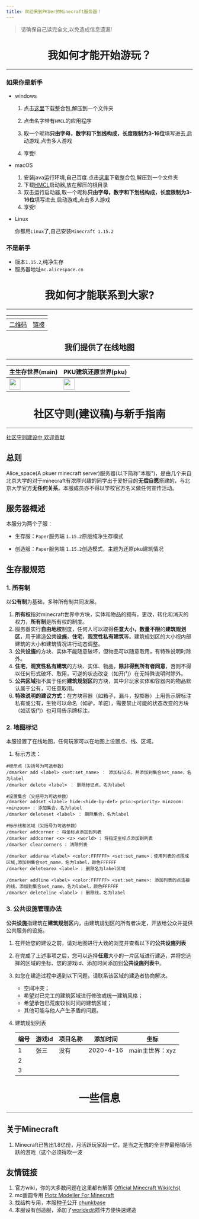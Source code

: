 ```yaml
---
title: 欢迎来到PKUer的Minecraft服务器！
---
```

> 请确保自己读完全文,以免造成信息遗漏!

<center><h1>我如何才能开始游玩？</h1></center>

---

### 如果你是新手

- windows

	1. 点击[这里](http://cdn.alicespace.cn/Alice_space.zip)下载整合包,解压到一个文件夹

	2. 点击名字带有`HMCL`的应用程序

	3. 取一个昵称**只由字母，数字和下划线构成，长度限制为3-16位**填写进去,启动游戏,点击多人游戏
	
	4. 享受!

- macOS
  1. 安装java运行环境,自己百度.点击[这里](http://cdn.alicespace.cn/Alice_space.zip)下载整合包,解压到一个文件夹
  2. 下载[HMCL](https://github.com/huanghongxun/HMCL/releases/download/v3.3.163/HMCL-3.3.163.jar)启动器,放在解压的根目录
  3. 双击运行启动器,取一个昵称**只由字母，数字和下划线构成，长度限制为3-16位**填写进去,启动游戏,点击多人游戏
  4. 享受!
  
- Linux

  你都用`Linux`了,自己安装`Minecraft 1.15.2`
  
### 不是新手

- 版本`1.15.2`,纯净生存
- 服务器地址`mc.alicespace.cn`


<center><h1>我如何才能联系到大家?</h1></center>

---


| <a href="http://qr.liantu.com/api.php?text=https://weixin.qq.com/g/Aarp41Goo0gmEe26"><i class="fa fa-weixin fa-3x"></i></a>     | <a href="https://t.me/joinchat/HW1QVxPQH74HaCiaKRmTnQ"><i class="fa fa-telegram fa-3x"></i></a> |
| ---------- | ----------------------------------------------------- |
| [二维码](http://qr.liantu.com/api.php?text=https://weixin.qq.com/g/Aarp41Goo0gmEe26) | [链接](https://t.me/joinchat/HW1QVxPQH74HaCiaKRmTnQ)  |


<center><h2>我们提供了在线地图</h2></center>

---
| 主生存世界(main)                                             | PKU建筑还原世界(pku)                                         |
| ------------------------------------------------------------ | ------------------------------------------------------------ |
| <a href="http://mc.alicespace.cn:8124/index.html"><img height="30px;" src="https://img.shields.io/badge/map-available-green.svg"></a> | <a href="http://mc.alicespace.cn:8125/index.html"><img height="30px;" src="https://img.shields.io/badge/map-available-green.svg"></a> |

<center><h1>社区守则(建议稿)与新手指南</h1></center>

---
[社区守则建设中,欢迎贡献](https://github.com/Alice-space/pku-minecraft-rules)

## 总则
Alice_space(A pkuer minecraft server)服务器(以下简称"本服")，是由几个来自北京大学的对于minecraft有浓厚兴趣的同学出于爱好目的**无偿自愿**搭建的，与北京大学官方**无任何关系**。本服成员亦不得以学校官方名义做任何宣传活动。

## 服务器概述
本服分为两个子服：

- 生存服：`Paper`服务端 `1.15.2`原版纯净生存模式

- 创造服：`Paper`服务端 `1.15.2`创造模式，主题为还原pku建筑情况

## 生存服规范
### 1. 所有制

以**公有制**为基础，多种所有制共同发展。

1. **所有权**指对minecraft世界中方块，实体和物品的拥有，更改，转化和消灭的权力，**所有制**是所有权的制度。
2. 服务器实行**自由地权**制度，任何人可以取得**任意大小，数量不限**的**建筑规划区**，用于建造**公共设施**，**住宅**，**观赏性私有建筑**等。建筑规划区的大小视内部建筑的大小和建筑情况进行动态调整。
3. **公共设施**的方块、实体不能随意破坏，但物品可以随意取用，有特殊说明时除外。
4. **住宅**，**观赏性私有建筑**的方块、实体、物品，**除非得到所有者同意**，否则不得以任何形式破坏、取用，可逆的状态改变（如开门）在无特殊说明时除外。
5. **公共区域**指不属于任何**建筑规划区**的方块，其中非玩家实体和容器内的物品默认属于公有，可任意取用。
6. **特殊说明的建议方式**：在方块容器（如箱子，漏斗，投掷器）上用告示牌标注私有或公有，生物可以命名（如驴，羊驼），需要禁止可能的状态改变的方块（如活版门）也可用告示牌标注。

### 2. 地图标记

本服设置了在线地图，任何玩家可以在地图上设置点、线、区域。

1. 标示方法：
```
#标示点（尖括号为可选参数）
/dmarker add <label> <set:set_name> ： 添加标记点，并添加到集合set_name，名为label
/dmarker delete <label> ： 删除标记点，名为label
```
```
#设置集合（尖括号为可选参数）
/dmarker addset <label> hide:<hide-by-def> prio:<priority> minzoom:<minzoom> : 添加集合，名为label
/dmarker deleteset <label> ： 删除集合，名为label
```
```
#标示线和区域（尖括号为可选参数）
/dmarker addcorner : 将坐标点添加到列表
/dmarker addcorner <x> <z> <world> : 将指定坐标点添加到列表
/dmarker clearcorners : 清除列表

/dmarker addarea <label> <color:FFFFFF> <set:set_name>：使用列表的点围成区域,添加到集合set_name，名为label，颜色FFFFFF
/dmarker deletearea <label> : 删除名为label区域

/dmarker addline <label> <color:FFFFFF> <set:set_name>: 添加列表的点连接的线，添加到集合set_name，名为label，颜色FFFFFF
/dmarker deleteline <label> : 删除线，名为label
```
### 3. 公共设施管理办法

**公共设施**指建筑在**建筑规划区**内，由建筑规划区的所有者决定，开放给公众并提供公共服务的设施。

1. 在开始您的建设之前，请对地图进行大致的浏览并查看以下的**公共设施列表**

2. 在完成了上述事项之后，您可以选择**任意**大小的一片区域进行建造，并将您选择的区域的坐标、您的游戏id、添加时间添加到**公共设施列表**中。

3. 如您在建造过程中遇到以下问题，请联系该区域的建造者协商解决。
   - 空间冲突；
   - 希望对已完工的建筑区域进行修改或统一建筑风格；
   - 希望承包已荒废较长时间的建筑区域；
   - 其他可能与他人产生矛盾的问题。

4. 建筑规划列表

   | 编号 | 游戏id | 项目名称 | 添加时间  | 坐标            |
   | ---- | ------ | -------- | --------- | --------------- |
   | 1    | 张三   | 没有     | 2020-4-16 | main主世界：xyz |
   | 2    |        |          |           |                 |
   | 3    |        |          |           |                 |

   




<center><h1>一些信息</h1></center>

---


## 关于Minecraft
1. Minecraft已售出1.8亿份，月活跃玩家超一亿，是当之无愧的全世界最畅销/活跃的游戏（这个必须得吹一波


## 友情链接

1. 官方wiki，你的大多数问题在这里都有解答 [Official Minecraft Wiki(chs)](https://minecraft-zh.gamepedia.com/Minecraft_Wiki)
2. mc画圆专用 [Plotz Modeller For Minecraft](https://www.plotz.co.uk/)
3. 找结构专用，本服[种子](https://minecraft-zh.gamepedia.com/种子（世界生成）)公开 [chunkbase](https://www.chunkbase.com/)
4. 本服设有创造服，添加了[worldedit](https://worldedit.readthedocs.io/en/latest/)插件方便快速建造